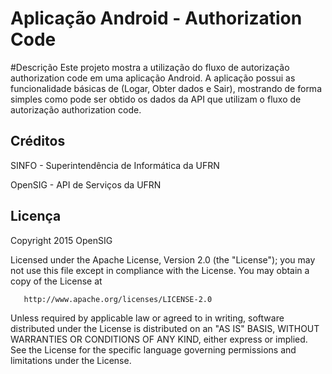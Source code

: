 # Aplicação Android - Authorization Code

#Descrição
Este projeto mostra a utilização do fluxo de autorização authorization code em uma aplicação Android.
A aplicação possui as funcionalidade básicas de (Logar, Obter dados e Sair), mostrando de forma simples como pode ser obtido os dados da API que utilizam o fluxo de autorização authorization code.

## Créditos
SINFO - Superintendência de Informática da UFRN

OpenSIG - API de Serviços da UFRN

## Licença
Copyright 2015 OpenSIG

   Licensed under the Apache License, Version 2.0 (the "License");
   you may not use this file except in compliance with the License.
   You may obtain a copy of the License at

       http://www.apache.org/licenses/LICENSE-2.0

   Unless required by applicable law or agreed to in writing, software
   distributed under the License is distributed on an "AS IS" BASIS,
   WITHOUT WARRANTIES OR CONDITIONS OF ANY KIND, either express or implied.
   See the License for the specific language governing permissions and
   limitations under the License.



